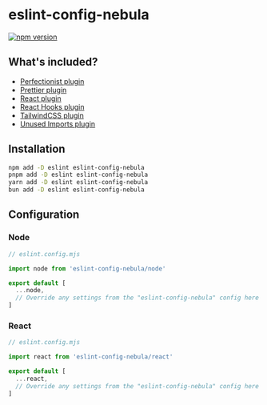 # eslint-config-nebula

[![npm version](https://img.shields.io/npm/v/eslint-config-nebula)](https://www.npmjs.com/package/eslint-config-nebula)

## What's included?

- [Perfectionist plugin](https://www.npmjs.com/package/eslint-plugin-perfectionist)
- [Prettier plugin](https://www.npmjs.com/package/eslint-plugin-prettier)
- [React plugin](https://www.npmjs.com/package/eslint-plugin-react)
- [React Hooks plugin](https://www.npmjs.com/package/eslint-plugin-react-hooks)
- [TailwindCSS plugin](https://www.npmjs.com/package/eslint-plugin-tailwindcss)
- [Unused Imports plugin](https://www.npmjs.com/package/eslint-plugin-unused-imports)

## Installation

```bash
npm add -D eslint eslint-config-nebula
pnpm add -D eslint eslint-config-nebula
yarn add -D eslint eslint-config-nebula
bun add -D eslint eslint-config-nebula
```

## Configuration

### Node

```js
// eslint.config.mjs

import node from 'eslint-config-nebula/node'

export default [
  ...node,
  // Override any settings from the "eslint-config-nebula" config here
]

```
### React

```js
// eslint.config.mjs

import react from 'eslint-config-nebula/react'

export default [
  ...react,
  // Override any settings from the "eslint-config-nebula" config here
]
